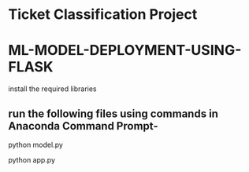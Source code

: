 # Ticket Classification Project
# ML-MODEL-DEPLOYMENT-USING-FLASK

install the required libraries

## run the following files using commands in Anaconda Command Prompt- 
python model.py

python app.py
